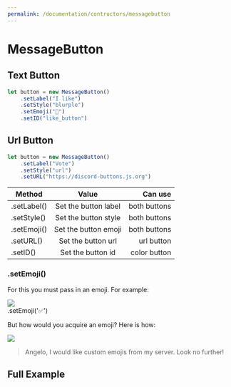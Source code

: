 ```yaml
---
permalink: /documentation/contructors/messagebutton
---
```


# MessageButton

## Text Button

```js
let button = new MessageButton()
    .setLabel("I like")
    .setStyle("blurple")
    .setEmoji("🍕")
    .setID("like_button")
```

## Url Button

```js
let button = new MessageButton()
    .setLabel("Vote")
    .setStyle("url")
    .setURL("https://discord-buttons.js.org")
```
| Method       | Value           | Can use  |
| ------------- |:-------------:| -----:|
| .setLabel() | Set the button label | both buttons |
| .setStyle() | Set the button style | both buttons |
| .setEmoji() | Set the button emoji | both buttons |
| .setURL() | Set the button url   | url button |   
| .setID() | Set the button id | color button | 

### .setEmoji()

For this you must pass in an emoji. For example: 

<img src="https://i.imgur.com/HBa9tC6.png"></img>
<br>
.setEmoji('✅')

But how would you acquire an emoji? Here is how:

<img src="https://i.imgur.com/ZlHPIQl.png"></img>

> Angelo, I would like custom emojis from my server.
Look no further!
## Full Example

